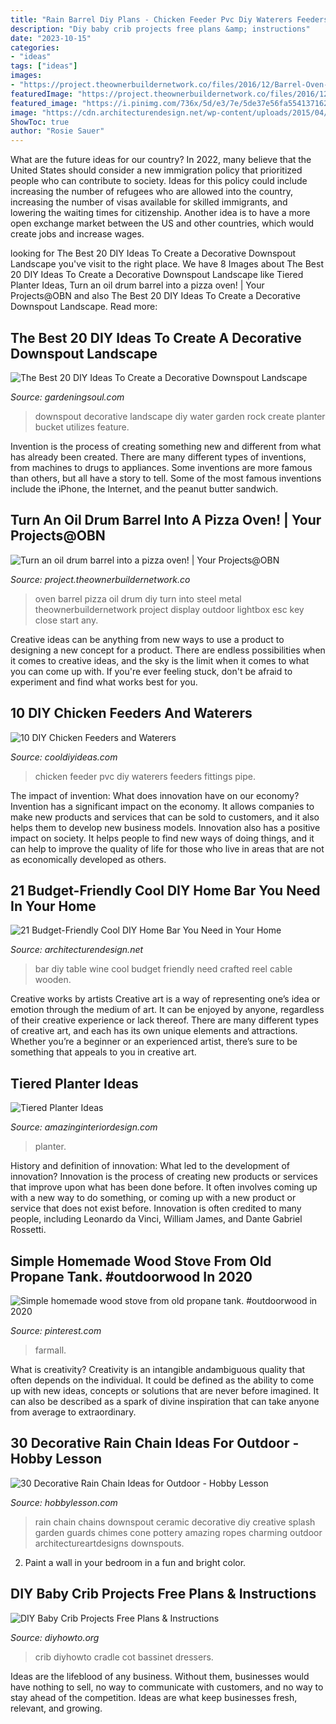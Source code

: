 ```yaml
---
title: "Rain Barrel Diy Plans - Chicken Feeder Pvc Diy Waterers Feeders Fittings Pipe"
description: "Diy baby crib projects free plans &amp; instructions"
date: "2023-10-15"
categories:
- "ideas"
tags: ["ideas"]
images:
- "https://project.theownerbuildernetwork.co/files/2016/12/Barrel-Oven-04.jpg"
featuredImage: "https://project.theownerbuildernetwork.co/files/2016/12/Barrel-Oven-04.jpg"
featured_image: "https://i.pinimg.com/736x/5d/e3/7e/5de37e56fa554137162c6f18c3998a79.jpg"
image: "https://cdn.architecturendesign.net/wp-content/uploads/2015/04/AD-DIY-Home-Bar-7.jpg"
ShowToc: true
author: "Rosie Sauer"
---
```



What are the future ideas for our country?
In 2022, many believe that the United States should consider a new immigration policy that prioritized people who can contribute to society. Ideas for this policy could include increasing the number of refugees who are allowed into the country, increasing the number of visas available for skilled immigrants, and lowering the waiting times for citizenship. Another idea is to have a more open exchange market between the US and other countries, which would create jobs and increase wages.

	

		
looking for The Best 20 DIY Ideas To Create a Decorative Downspout Landscape you've visit to the right place. We have 8 Images about The Best 20 DIY Ideas To Create a Decorative Downspout Landscape like Tiered Planter Ideas, Turn an oil drum barrel into a pizza oven! | Your Projects@OBN and also The Best 20 DIY Ideas To Create a Decorative Downspout Landscape. Read more:
		
    
## The Best 20 DIY Ideas To Create A Decorative Downspout Landscape

<img loading=lazy src="http://gardeningsoul.com/wp-content/uploads/2017/10/9-42.jpg" onerror="this.onerror=null;this.src='https://tse1.mm.bing.net/th?id=OIP.isg9al7t1pyjEG1p_n57BwHaJ4&amp;pid=15.1';" alt="The Best 20 DIY Ideas To Create a Decorative Downspout Landscape">

_Source: gardeningsoul.com_

>downspout decorative landscape diy water garden rock create planter bucket utilizes feature. 

	

Invention is the process of creating something new and different from what has already been created. There are many different types of inventions, from machines to drugs to appliances. Some inventions are more famous than others, but all have a story to tell. Some of the most famous inventions include the iPhone, the Internet, and the peanut butter sandwich.

    
## Turn An Oil Drum Barrel Into A Pizza Oven! | Your Projects@OBN

<img loading=lazy src="https://project.theownerbuildernetwork.co/files/2016/12/Barrel-Oven-04.jpg" onerror="this.onerror=null;this.src='https://tse1.mm.bing.net/th?id=OIP.YiFttZXhx6inkmh-UtCMnAHaJ3&amp;pid=15.1';" alt="Turn an oil drum barrel into a pizza oven! | Your Projects@OBN">

_Source: project.theownerbuildernetwork.co_

>oven barrel pizza oil drum diy turn into steel metal theownerbuildernetwork project display outdoor lightbox esc key close start any. 

	

Creative ideas can be anything from new ways to use a product to designing a new concept for a product. There are endless possibilities when it comes to creative ideas, and the sky is the limit when it comes to what you can come up with. If you're ever feeling stuck, don't be afraid to experiment and find what works best for you.

    
## 10 DIY Chicken Feeders And Waterers

<img loading=lazy src="http://cooldiyideas.com/wp-content/uploads/2015/08/PVC-Chicken-Feeder.jpg" onerror="this.onerror=null;this.src='https://tse1.mm.bing.net/th?id=OIP.Vp30Ozj7X2dWI0ZBVMwVRgHaJ4&amp;pid=15.1';" alt="10 DIY Chicken Feeders and Waterers">

_Source: cooldiyideas.com_

>chicken feeder pvc diy waterers feeders fittings pipe. 

	

The impact of invention: What does innovation have on our economy?
Invention has a significant impact on the economy. It allows companies to make new products and services that can be sold to customers, and it also helps them to develop new business models. Innovation also has a positive impact on society. It helps people to find new ways of doing things, and it can help to improve the quality of life for those who live in areas that are not as economically developed as others.

    
## 21 Budget-Friendly Cool DIY Home Bar You Need In Your Home

<img loading=lazy src="https://cdn.architecturendesign.net/wp-content/uploads/2015/04/AD-DIY-Home-Bar-7.jpg" onerror="this.onerror=null;this.src='https://tse3.mm.bing.net/th?id=OIP.qkgMcQqmepUwB7b04jWtUAHaI1&amp;pid=15.1';" alt="21 Budget-Friendly Cool DIY Home Bar You Need in Your Home">

_Source: architecturendesign.net_

>bar diy table wine cool budget friendly need crafted reel cable wooden. 

	

Creative works by artists
Creative art is a way of representing one’s idea or emotion through the medium of art. It can be enjoyed by anyone, regardless of their creative experience or lack thereof. There are many different types of creative art, and each has its own unique elements and attractions. Whether you’re a beginner or an experienced artist, there’s sure to be something that appeals to you in creative art.

    
## Tiered Planter Ideas

<img loading=lazy src="http://www.amazinginteriordesign.com/wp-content/uploads/2019/10/fi-8.jpg" onerror="this.onerror=null;this.src='https://tse4.mm.bing.net/th?id=OIP.KlyisX0yPOdZLiB_c8GNRAHaJ4&amp;pid=15.1';" alt="Tiered Planter Ideas">

_Source: amazinginteriordesign.com_

>planter. 

	

History and definition of innovation: What led to the development of innovation?
Innovation is the process of creating new products or services that improve upon what has been done before. It often involves coming up with a new way to do something, or coming up with a new product or service that does not exist before. Innovation is often credited to many people, including Leonardo da Vinci, William James, and Dante Gabriel Rossetti.

    
## Simple Homemade Wood Stove From Old Propane Tank. #outdoorwood In 2020

<img loading=lazy src="https://i.pinimg.com/736x/5d/e3/7e/5de37e56fa554137162c6f18c3998a79.jpg" onerror="this.onerror=null;this.src='https://tse4.mm.bing.net/th?id=OIP.nvFv07VmXgExma4o6IhMzAHaJ3&amp;pid=15.1';" alt="Simple homemade wood stove from old propane tank. #outdoorwood in 2020">

_Source: pinterest.com_

>farmall. 

	

What is creativity?
Creativity is an intangible andambiguous quality that often depends on the individual. It could be defined as the ability to come up with new ideas, concepts or solutions that are never before imagined. It can also be described as a spark of divine inspiration that can take anyone from average to extraordinary.

    
## 30 Decorative Rain Chain Ideas For Outdoor - Hobby Lesson

<img loading=lazy src="http://hobbylesson.com/wp-content/uploads/2016/05/30-Decorative-Rain-Chain-Ideas-for-Outdoors-7.jpg" onerror="this.onerror=null;this.src='https://tse4.mm.bing.net/th?id=OIP.i_1uvcJZFakUJWIQobPUIQHaJ4&amp;pid=15.1';" alt="30 Decorative Rain Chain Ideas for Outdoor - Hobby Lesson">

_Source: hobbylesson.com_

>rain chain chains downspout ceramic decorative diy creative splash garden guards chimes cone pottery amazing ropes charming outdoor architectureartdesigns downspouts. 

	

2. Paint a wall in your bedroom in a fun and bright color.

    
## DIY Baby Crib Projects Free Plans &amp; Instructions

<img loading=lazy src="https://www.diyhowto.org/wp-content/uploads/DIYHowto-DIY-Baby-Crib-Projects-Free-Plans-02.jpg" onerror="this.onerror=null;this.src='https://tse2.mm.bing.net/th?id=OIP.DZ9VWCf8ERT-QXt6lrGMoQHaRJ&amp;pid=15.1';" alt="DIY Baby Crib Projects Free Plans &amp; Instructions">

_Source: diyhowto.org_

>crib diyhowto cradle cot bassinet dressers. 

	

Ideas are the lifeblood of any business. Without them, businesses would have nothing to sell, no way to communicate with customers, and no way to stay ahead of the competition. Ideas are what keep businesses fresh, relevant, and growing.

